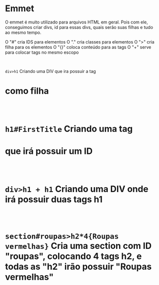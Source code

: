 # Emmet
O emmet é muito utilizado para arquivos HTML em geral.
Pois com ele, conseguimos criar divs, id para essas divs, quais serão suas filhas e tudo ao mesmo tempo. 

O "#" cria IDS para elementos
O "." cria classes para elementos
O ">" cria filha para os elementos
O "{}" coloca conteúdo para as tags
O "+" serve para colocar tags no mesmo escopo 

</br>

`div>h1` 
Criando uma DIV que ira possuir a tag <H1> como filha

</br>

`h1#FirstTitle`
Criando uma tag <h1> que irá possuir um ID

</br>

`div>h1 + h1`
Criando uma DIV onde irá possuir duas tags h1

</br>

`section#roupas>h2*4{Roupas vermelhas}`
Cria uma section com ID "roupas", colocando 4 tags h2, e todas as "h2" irão possuir "Roupas vermelhas"